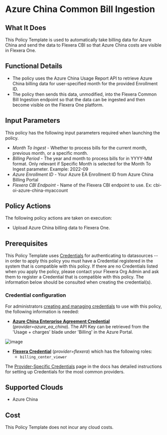# Azure China Common Bill Ingestion

## What It Does

This Policy Template is used to automatically take billing data for Azure China and send the data to Flexera CBI so that Azure China costs are visible in Flexera One.

## Functional Details

- The policy uses the Azure China Usage Report API to retrieve Azure China billing data for user-specified month for the provided Enrollment ID.
- The policy then sends this data, unmodified, into the Flexera Common Bill Ingestion endpoint so that the data can be ingested and then become visible on the Flexera One platform.

## Input Parameters

This policy has the following input parameters required when launching the policy.

- *Month To Ingest* - Whether to process bills for the current month, previous month, or a specific month.
- *Billing Period* - The year and month to process bills for in YYYY-MM format. Only relevant if Specific Month is selected for the Month To Ingest parameter. Example: 2022-09
- *Azure Enrollment ID* - Your Azure EA Enrollment ID from Azure China Billing Portal
- *Flexera CBI Endpoint* - Name of the Flexera CBI endpoint to use. Ex: cbi-oi-azure-china-myaccount

## Policy Actions

The following policy actions are taken on execution:

- Upload Azure China billing data to Flexera One.

## Prerequisites

This Policy Template uses [Credentials](https://docs.flexera.com/flexera/EN/Automation/ManagingCredentialsExternal.htm) for authenticating to datasources -- in order to apply this policy you must have a Credential registered in the system that is compatible with this policy. If there are no Credentials listed when you apply the policy, please contact your Flexera Org Admin and ask them to register a Credential that is compatible with this policy. The information below should be consulted when creating the credential(s).

### Credential configuration

For administrators [creating and managing credentials](https://docs.flexera.com/flexera/EN/Automation/ManagingCredentialsExternal.htm) to use with this policy, the following information is needed:

- [**Azure China Enterprise Agreement Credential**](https://docs.flexera.com/flexera/EN/Automation/ProviderCredentials.htm#automationadmin_109256743_1124668) (*provider=azure_ea_china*). The API Key can be retrieved from the 'Usage + charges' blade under 'Billing' in the Azure Portal.

![image](https://user-images.githubusercontent.com/92175447/203563225-e816dd01-de3c-4f2e-ac46-65d284ec9a3e.png)

- [**Flexera Credential**](https://docs.flexera.com/flexera/EN/Automation/ProviderCredentials.htm) (*provider=flexera*) which has the following roles:
  - `billing_center_viewer`

The [Provider-Specific Credentials](https://docs.flexera.com/flexera/EN/Automation/ProviderCredentials.htm) page in the docs has detailed instructions for setting up Credentials for the most common providers.

## Supported Clouds

- Azure China

## Cost

This Policy Template does not incur any cloud costs.

